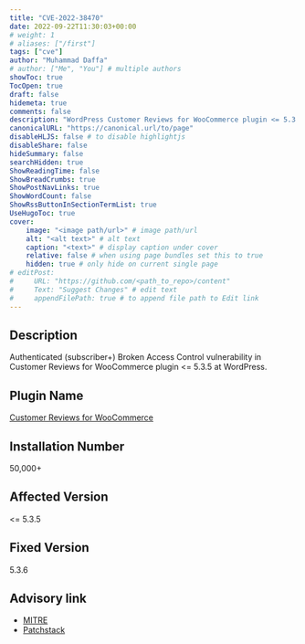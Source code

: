 ```yaml
---
title: "CVE-2022-38470"
date: 2022-09-22T11:30:03+00:00
# weight: 1
# aliases: ["/first"]
tags: ["cve"]
author: "Muhammad Daffa"
# author: ["Me", "You"] # multiple authors
showToc: true
TocOpen: true
draft: false
hidemeta: true
comments: false
description: "WordPress Customer Reviews for WooCommerce plugin <= 5.3.5 - Cross-Site Request Forgery"
canonicalURL: "https://canonical.url/to/page"
disableHLJS: false # to disable highlightjs
disableShare: false
hideSummary: false
searchHidden: true
ShowReadingTime: false
ShowBreadCrumbs: true
ShowPostNavLinks: true
ShowWordCount: false
ShowRssButtonInSectionTermList: true
UseHugoToc: true
cover:
    image: "<image path/url>" # image path/url
    alt: "<alt text>" # alt text
    caption: "<text>" # display caption under cover
    relative: false # when using page bundles set this to true
    hidden: true # only hide on current single page
# editPost:
#     URL: "https://github.com/<path_to_repo>/content"
#     Text: "Suggest Changes" # edit text
#     appendFilePath: true # to append file path to Edit link
---
```

## Description
Authenticated (subscriber+) Broken Access Control vulnerability in Customer Reviews for WooCommerce plugin <= 5.3.5 at WordPress.

## Plugin Name
[Customer Reviews for WooCommerce](https://wordpress.org/plugins/customer-reviews-woocommerce/)

## Installation Number
50,000+

## Affected Version
<= 5.3.5

## Fixed Version
5.3.6

## Advisory link
  * [MITRE](https://cve.mitre.org/cgi-bin/cvename.cgi?name=CVE-2022-38470)
  * [Patchstack](https://patchstack.com/database/vulnerability/customer-reviews-woocommerce/wordpress-customer-reviews-for-woocommerce-plugin-5-3-5-cross-site-request-forgery-csrf-vulnerability)
